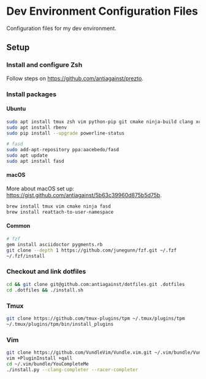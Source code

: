 Dev Environment Configuration Files
===================================

Configuration files for my dev environment.

Setup
-----

### Install and configure Zsh

Follow steps on https://github.com/antiagainst/prezto.

### Install packages

#### Ubuntu

```bash
sudo apt install tmux zsh vim python-pip git cmake ninja-build clang xclip
sudo apt install rbenv
sudo pip install --upgrade powerline-status

# fasd
sudo add-apt-repository ppa:aacebedo/fasd
sudo apt update
sudo apt install fasd
```

#### macOS

More about macOS set up:
https://gist.github.com/antiagainst/5b63c39960d875b5d75b.

```bash
brew install tmux vim cmake ninja fasd
brew install reattach-to-user-namespace
```

#### Common

```bash
# fzf
gem install asciidoctor pygments.rb
git clone --depth 1 https://github.com/junegunn/fzf.git ~/.fzf
~/.fzf/install
```

### Checkout and link dotfiles

```bash
cd && git clone git@github.com:antiagainst/dotfiles.git .dotfiles
cd .dotfiles && ./install.sh
```

### Tmux

```bash
git clone https://github.com/tmux-plugins/tpm ~/.tmux/plugins/tpm
~/.tmux/plugins/tpm/bin/install_plugins
```

### Vim

```bash
git clone https://github.com/VundleVim/Vundle.vim.git ~/.vim/bundle/Vundle.vim
vim +PluginInstall +qall
cd ~/.vim/bundle/YouCompleteMe
./install.py --clang-completer --racer-completer
```
